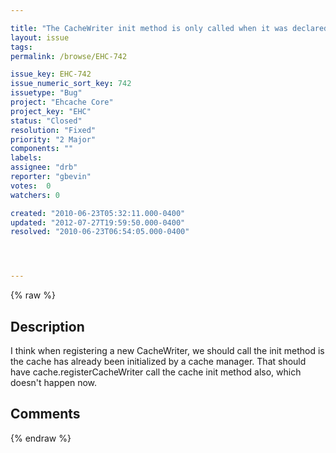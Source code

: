 ```yaml
---

title: "The CacheWriter init method is only called when it was declared through config since that code triggers when the CacheManager inits the cache"
layout: issue
tags: 
permalink: /browse/EHC-742

issue_key: EHC-742
issue_numeric_sort_key: 742
issuetype: "Bug"
project: "Ehcache Core"
project_key: "EHC"
status: "Closed"
resolution: "Fixed"
priority: "2 Major"
components: ""
labels: 
assignee: "drb"
reporter: "gbevin"
votes:  0
watchers: 0

created: "2010-06-23T05:32:11.000-0400"
updated: "2012-07-27T19:59:50.000-0400"
resolved: "2010-06-23T06:54:05.000-0400"




---
```


{% raw %}

## Description

<div markdown="1" class="description">

I think when registering a new CacheWriter, we should call the init method is the cache has already been initialized by a cache manager. That should have cache.registerCacheWriter call the cache init method also, which doesn't happen now.

</div>

## Comments



{% endraw %}
